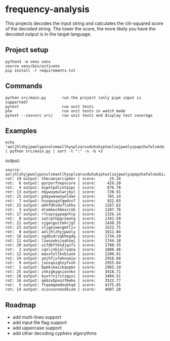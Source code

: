 # frequency-analysis

This projects decodes the input string and calculates the chi-squared score of the decoded string.
The lower the score, the more likely you have the decoded output is in the target language.

## Project setup

```
python3 -m venv venv
source venv/bin/activate
pip install -r requirements.txt
```

## Commands

```
python src/main.py       run the project (only pipe input is supported)
pytest                   run unit tests
ptw                      run unit tests in watch mode
pytest --cov=src src/    run unit tests and display test coverage
```

## Examples

```
echo "aoljhlzhyjpwolypzvulvmaollhysplzaruvduhukzptwslzajpwolyzpapzhafwlvmzbizapabapvujpwolypudopjolhjoslaalypuaolwshpualeapzzopmalkhjlyahpuubtilyvmwshjlzkvduaolhswohila" | python src/main.py | sort -t ":" -n -b +3
```

output:

```
source:  aoljhlzhyjpwolypzvulvmaollhysplzaruvduhukzptwslzajpwolyzpapzhafwlvmzbizapabapvujpwolypudopjolhjoslaalypuaolwshpualeapzzopmalkhjlyahpuubtilyvmwshjlzkvduaolhswohila
rot: 19 output: thecaesarcipher | score:      25.34
rot:  6 output: gurpnrfnepvcure | score:     429.20
rot:  4 output: espnlpdlcntaspc | score:     676.78
rot: 13 output: nbywuymulwcjbyl | score:     720.91
rot: 15 output: pdaywaownyeldan | score:     785.14
rot:  7 output: hvsqosgofqwdvsf | score:     922.03
rot: 22 output: wkhfdhvduflskhu | score:    1167.62
rot:  3 output: dromkockbmszrob | score:    1207.78
rot: 17 output: rfcaycqypagnfcp | score:    1326.14
rot:  8 output: iwtrpthpgrxewtg | score:    1342.50
rot: 21 output: vjgecguctekrjgt | score:    1430.35
rot: 23 output: xligeiwevgmtliv | score:    1522.75
rot:  0 output: aoljhlzhyjpwoly | score:    1612.04
rot: 18 output: sgdbzdrzqbhogdq | score:    1734.29
rot: 11 output: lzwuswksjuahzwj | score:    1744.18
rot: 20 output: uifdbftbsdjqifs | score:    1780.35
rot:  2 output: cqnljnbjalryqna | score:    1808.46
rot: 12 output: maxvtxltkvbiaxk | score:    2209.91
rot: 24 output: ymjhfjxfwhnumjw | score:    2916.68
rot:  9 output: jxusquiqhsyfxuh | score:    2955.64
rot:  1 output: bpmkimaizkqxpmz | score:    2985.19
rot: 25 output: znkigkygxiovnkx | score:    3418.71
rot: 10 output: kyvtrvjritzgyvi | score:    3494.51
rot: 16 output: qebzxbpxozfmebo | score:    3522.77
rot:  5 output: ftqomqemdoubtqd | score:    4375.85
rot: 14 output: oczxvznvmxdkczm | score:    4607.28
```

## Roadmap

- add multi-lines support
- add input file flag support
- add uppercase support
- add other decoding cyphers algorythms
